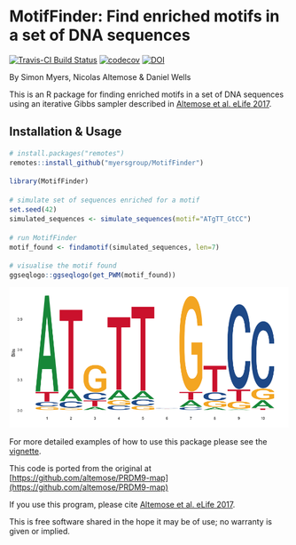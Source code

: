 # MotifFinder: Find enriched motifs in a set of DNA sequences
[![Travis-CI Build Status](https://travis-ci.org/MyersGroup/MotifFinder.svg?branch=master)](https://travis-ci.org/MyersGroup/MotifFinder)
[![codecov](https://codecov.io/gh/MyersGroup/MotifFinder/branch/master/graph/badge.svg)](https://codecov.io/gh/MyersGroup/MotifFinder)
[![DOI](https://zenodo.org/badge/113635222.svg)](https://zenodo.org/badge/latestdoi/113635222)

By Simon Myers, Nicolas Altemose & Daniel Wells

This is an R package for finding enriched motifs in a set of DNA sequences using an iterative Gibbs sampler described in [Altemose et al. eLife 2017](https://elifesciences.org/articles/28383).

## Installation & Usage

```R
# install.packages("remotes")
remotes::install_github("myersgroup/MotifFinder")

library(MotifFinder)

# simulate set of sequences enriched for a motif
set.seed(42)
simulated_sequences <- simulate_sequences(motif="ATgTT_GtCC")

# run MotifFinder
motif_found <- findamotif(simulated_sequences, len=7)

# visualise the motif found
ggseqlogo::ggseqlogo(get_PWM(motif_found))
```

![](vignettes/vignette_files/figure-markdown_github/plotlogo-1.png)

For more detailed examples of how to use this package please see the [vignette](vignettes/vignette.md).

This code is ported from the original at [https://github.com/altemose/PRDM9-map](https://github.com/altemose/PRDM9-map)

If you use this program, please cite [Altemose et al. eLife 2017](https://elifesciences.org/articles/28383).

This is free software shared in the hope it may be of use; no warranty is given or implied.
